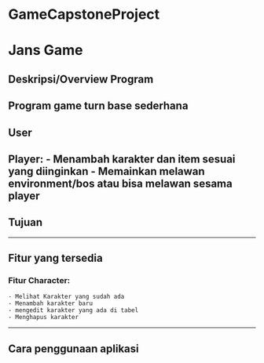 # GameCapstoneProject
# Jans Game

## Deskripsi/Overview Program
Program game turn base sederhana
---
## User
**Player**: - Menambah karakter dan item sesuai yang diinginkan
            - Memainkan melawan environment/bos atau bisa melawan sesama player
---
## Tujuan
---
## Fitur yang tersedia
### Fitur Character:
    - Melihat Karakter yang sudah ada
    - Menambah karakter baru
    - mengedit karakter yang ada di tabel
    - Menghapus karakter
---
## Cara penggunaan aplikasi
